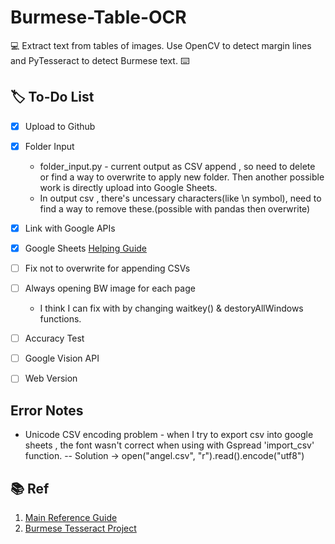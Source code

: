 # Burmese-Table-OCR
:computer:
Extract text from tables of images. Use OpenCV to detect margin lines and PyTesseract to detect Burmese text.
:keyboard:


## :label: To-Do List
- [x] Upload to Github
- [x] Folder Input
  * folder_input.py - current output as CSV append , so need to delete or find a way to overwrite to apply new folder. Then another possible work is directly upload into Google Sheets.
  * In output csv , there's uncessary characters(like \\n symbol), need to find a way to remove these.(possible with pandas then overwrite)

- [x] Link with Google APIs 
 - [x] Google Sheets [Helping Guide](https://www.youtube.com/watch?v=T1vqS1NL89E)
 - [ ] Fix not to overwrite for appending CSVs

- [ ] Always opening BW image for each page
  * I think I can fix with by changing waitkey() & destoryAllWindows functions.

- [ ] Accuracy Test
- [ ] Google Vision API
- [ ] Web Version

## Error Notes 
- Unicode CSV encoding problem - when I try to export csv into google sheets , the font wasn't correct when using with Gspread 'import_csv' function. 
-- Solution -> open("angel.csv", "r").read().encode("utf8")

## :books: Ref
1. [Main Reference Guide](https://fazlurnu.com/2020/06/23/text-extraction-from-a-table-image-using-pytesseract-and-opencv/)
2. [Burmese Tesseract Project](https://github.com/pndaza/tesseract-myanmar)
